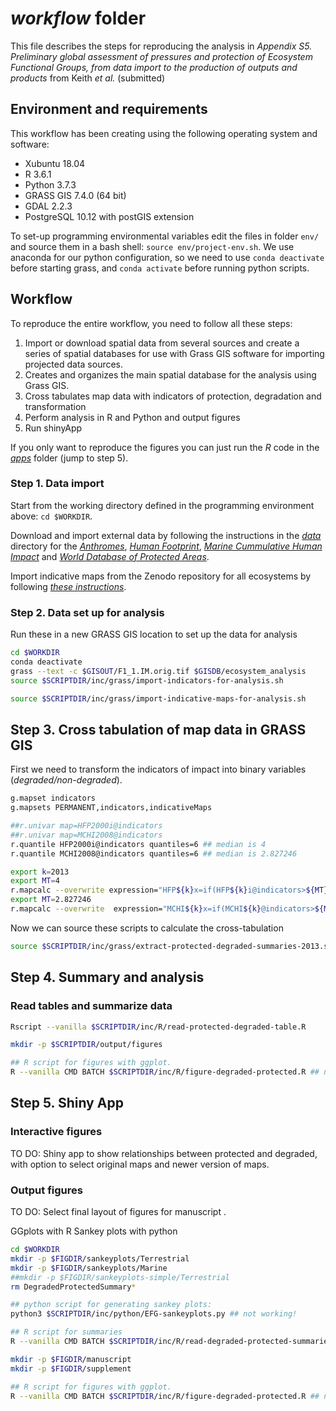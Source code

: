 # *workflow* folder

This file describes the steps for reproducing the analysis in *Appendix S5. Preliminary global assessment of pressures and protection of Ecosystem Functional Groups, from data import to the production of outputs and products* from Keith *et al.* (submitted)

## Environment and requirements
This workflow has been creating using the following operating system and software:

* Xubuntu 18.04
* R 3.6.1
* Python 3.7.3
* GRASS GIS 7.4.0 (64 bit)
* GDAL 2.2.3
* PostgreSQL 10.12 with postGIS extension

To set-up programming environmental variables edit the files in folder `env/` and source them in a bash shell: `source env/project-env.sh`. We use anaconda for our python configuration, so we need to use `conda deactivate` before starting grass, and `conda activate` before running python scripts.

## Workflow

To reproduce the entire workflow, you need to follow all these steps:

1. Import or download spatial data from several sources and create a series of spatial databases for use with Grass GIS software for importing projected data sources.
2. Creates and organizes the main spatial database for the analysis using Grass GIS.
3. Cross tabulates map data with indicators of protection, degradation and transformation
4. Perform analysis in R and Python and output figures
5. Run shinyApp

If you only want to reproduce the figures you can just run the *R* code in the *[apps](../apps)* folder (jump to step 5).

### Step 1. Data import

Start from the working directory defined in the programming environment above: `cd $WORKDIR`.

Download and import external data by following the instructions in the *[data](../data)* directory for the *[Anthromes](../data/Anthromes.md)*, *[Human Footprint](../data/HumanFootPrint.md)*, *[Marine Cummulative Human Impact](../data/MarineCummulativeHumanImpact.md)* and *[World Database of Protected Areas](../data/WDPA.md)*.

Import indicative maps from the Zenodo repository for all ecosystems by following  *[these instructions](../data/Ecosystems-indicative-distribution.md)*.

### Step 2. Data set up for analysis

Run these in a new GRASS GIS location to set up the data for analysis

```sh
cd $WORKDIR
conda deactivate
grass --text -c $GISOUT/F1_1.IM.orig.tif $GISDB/ecosystem_analysis
source $SCRIPTDIR/inc/grass/import-indicators-for-analysis.sh

source $SCRIPTDIR/inc/grass/import-indicative-maps-for-analysis.sh

```


## Step 3. Cross tabulation of map data in GRASS GIS

First we need to transform the indicators of impact into binary variables (*degraded/non-degraded*).

```sh
g.mapset indicators
g.mapsets PERMANENT,indicators,indicativeMaps

##r.univar map=HFP2000i@indicators
##r.univar map=MCHI2008@indicators
r.quantile HFP2000i@indicators quantiles=6 ## median is 4
r.quantile MCHI2008@indicators quantiles=6 ## median is 2.827246

export k=2013
export MT=4
r.mapcalc --overwrite expression="HFP${k}x=if(HFP${k}i@indicators>${MT},1,0)"
export MT=2.827246
r.mapcalc --overwrite  expression="MCHI${k}x=if(MCHI${k}@indicators>${MT},1,0)"
```

Now we can source these scripts to calculate the cross-tabulation

```sh
source $SCRIPTDIR/inc/grass/extract-protected-degraded-summaries-2013.sh
```

## Step 4. Summary and analysis

### Read tables and summarize data

```sh
Rscript --vanilla $SCRIPTDIR/inc/R/read-protected-degraded-table.R

mkdir -p $SCRIPTDIR/output/figures

## R script for figures with ggplot.
R --vanilla CMD BATCH $SCRIPTDIR/inc/R/figure-degraded-protected.R ## not working!

```

## Step 5. Shiny App

### Interactive figures

TO DO: Shiny app to show relationships between protected and degraded, with option to select original maps and newer version of maps.


### Output figures

TO DO: Select final layout of figures for manuscript .

GGplots with R
  Sankey plots with python

```sh
cd $WORKDIR
mkdir -p $FIGDIR/sankeyplots/Terrestrial
mkdir -p $FIGDIR/sankeyplots/Marine
##mkdir -p $FIGDIR/sankeyplots-simple/Terrestrial
rm DegradedProtectedSummary*

## python script for generating sankey plots:
python3 $SCRIPTDIR/inc/python/EFG-sankeyplots.py ## not working!

## R script for summaries
R --vanilla CMD BATCH $SCRIPTDIR/inc/R/read-degraded-protected-summaries.R

mkdir -p $FIGDIR/manuscript
mkdir -p $FIGDIR/supplement

## R script for figures with ggplot.
R --vanilla CMD BATCH $SCRIPTDIR/inc/R/figure-degraded-protected.R ## not working!

```
